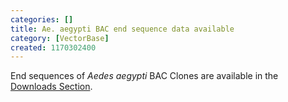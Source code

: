 ```yaml
---
categories: []
title: Ae. aegypti BAC end sequence data available
category: [VectorBase]
created: 1170302400
---
```

End sequences of <i>Aedes aegypti</i> BAC Clones are available in the <a href="/downloads">Downloads Section</a>.
